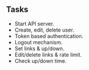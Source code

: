 ## Tasks
* Start API server.
* Create, edit, delete user.
* Token based authentication.
* Logout mechanism.
* Set links & up/down.
* Edit/delete links & rate limit.
* Check up/down time.
